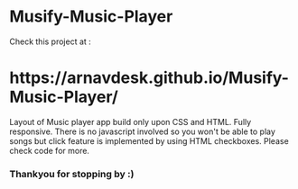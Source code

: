 # Musify-Music-Player

Check this project at :
<h1> https://arnavdesk.github.io/Musify-Music-Player/ </h1>
  
Layout of Music player app build only upon CSS and HTML. Fully responsive.
There is no javascript involved so you won't be able to play songs but click feature is implemented by using HTML checkboxes. Please check code for more.

<h3> Thankyou for stopping by :) </h3>
